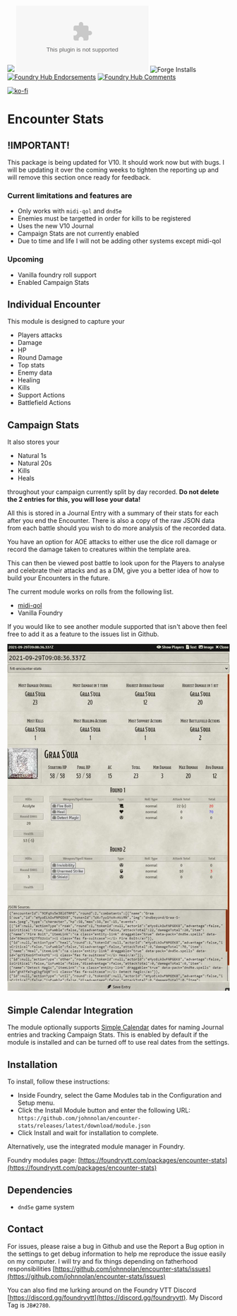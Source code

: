 ![](https://img.shields.io/badge/Foundry-v0.10.0-informational)
![Latest Release Download Count](https://img.shields.io/github/downloads/johnnolan/encounter-stats/latest/module.zip)
![Forge Installs](https://img.shields.io/badge/dynamic/json?label=Forge%20Installs&query=package.installs&suffix=%25&url=https%3A%2F%2Fforge-vtt.com%2Fapi%2Fbazaar%2Fpackage%2Fencounter-stats&colorB=4aa94a)
[![Foundry Hub Endorsements](https://img.shields.io/endpoint?logoColor=white&url=https%3A%2F%2Fwww.foundryvtt-hub.com%2Fwp-json%2Fhubapi%2Fv1%2Fpackage%2Fencounter-stats%2Fshield%2Fendorsements)](https://www.foundryvtt-hub.com/package/encounter-stats/)
[![Foundry Hub Comments](https://img.shields.io/endpoint?logoColor=white&url=https%3A%2F%2Fwww.foundryvtt-hub.com%2Fwp-json%2Fhubapi%2Fv1%2Fpackage%2Fencounter-stats%2Fshield%2Fcomments)](https://www.foundryvtt-hub.com/package/encounter-stats/)

[![ko-fi](https://ko-fi.com/img/githubbutton_sm.svg)](https://ko-fi.com/X8X354DCG)

# Encounter Stats

## !IMPORTANT!

This package is being updated for V10. It should work now but with bugs. I will be updating it over the coming weeks to tighten the reporting up and will remove this section once ready for feedback.

### Current limitations and features are

* Only works with `midi-qol` and `dnd5e`
* Enemies must be targetted in order for kills to be registered
* Uses the new V10 Journal
* Campaign Stats are not currently enabled
* Due to time and life I will not be adding other systems except midi-qol

### Upcoming

* Vanilla foundry roll support
* Enabled Campaign Stats

## Individual Encounter

This module is designed to capture your 

- Players attacks
- Damage
- HP
- Round Damage
- Top stats
- Enemy data
- Healing
- Kills
- Support Actions
- Battlefield Actions

## Campaign Stats

It also stores your 

- Natural 1s
- Natural 20s
- Kills
- Heals

throughout your campaign currently split by day recorded. **Do not delete the 2 entries for this, you will lose your data!**

All this is stored in a Journal Entry with a summary of their stats for each after you end the Encounter. There is also a copy of the raw JSON data from each battle should you wish to do more analysis of the recorded data.

You have an option for AOE attacks to either use the dice roll damage or record the damage taken to creatures within the template area.

This can then be viewed post battle to look upon for the Players to analyse and celebrate their attacks and as a DM, give you a better idea of how to build your Encounters in the future.

The current module works on rolls from the following list.

* [midi-qol](https://gitlab.com/tposney/midi-qol)
* Vanilla Foundry

If you would like to see another module supported that isn't above then feel free to add it as a feature to the issues list in Github.

[![Example](https://raw.githubusercontent.com/johnnolan/encounter-stats/main/images/example.jpg)](https://raw.githubusercontent.com/johnnolan/encounter-stats/main/images/example.jpg)


## Simple Calendar Integration

The module optionally supports [Simple Calendar](https://foundryvtt.com/packages/foundryvtt-simple-calendar) dates for naming Journal entries and tracking Campaign Stats. This is enabled by default if the module is installed and can be turned off to use real dates from the settings.

## Installation

To install, follow these instructions:

- Inside Foundry, select the Game Modules tab in the Configuration and Setup menu.
- Click the Install Module button and enter the following URL: `https://github.com/johnnolan/encounter-stats/releases/latest/download/module.json`
- Click Install and wait for installation to complete.

Alternatively, use the integrated module manager in Foundry.

Foundry modules page: [https://foundryvtt.com/packages/encounter-stats](https://foundryvtt.com/packages/encounter-stats)

## Dependencies

* `dnd5e` game system

## Contact

For issues, please raise a bug in Github and use the Report a Bug option in the settings to get debug information to help me reproduce the issue easily on my computer. I will try and fix things depending on fatherhood responsibilities [https://github.com/johnnolan/encounter-stats/issues](https://github.com/johnnolan/encounter-stats/issues)

You can also find me lurking around on the Foundry VTT Discord [https://discord.gg/foundryvtt](https://discord.gg/foundryvtt). My Discord Tag is `JB#2780`.
